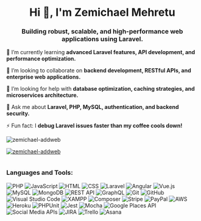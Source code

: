 <h1 align="center">Hi 👋, I'm Zemichael Mehretu </h1>
<h3 align="center">Building robust, scalable, and high-performance web applications using Laravel.</h3>

🌱 I’m currently learning **advanced Laravel features, API development, and performance optimization.**

👯 I’m looking to collaborate on **backend development, RESTful APIs, and enterprise web applications.**

🤝 I’m looking for help with **database optimization, caching strategies, and microservices architecture.**

💬 Ask me about **Laravel, PHP, MySQL, authentication, and backend security.**

⚡ Fun fact: I **debug Laravel issues faster than my coffee cools down!**

<p align="left"> <img src="https://komarev.com/ghpvc/?username=zemichael-addweb&label=Profile%20views&color=0e75b6&style=flat" alt="zemichael-addweb" /> </p>

<p align="left"> <a href="https://github.com/ryo-ma/github-profile-trophy"><img src="https://github-profile-trophy.vercel.app/?username=zemichael-addweb" alt="zemichael-addweb" /></a> </p>

<p align="left"> <a href="https://twitter.com/" target="blank"><img src="https://img.shields.io/twitter/follow/?logo=twitter&style=for-the-badge" alt="" /></a> </p>

<h3 align="left">Languages and Tools:</h3>

![PHP](https://img.shields.io/badge/PHP-777BB4?style=for-the-badge&logo=php&logoColor=white) ![JavaScript](https://img.shields.io/badge/JavaScript-F7DF1E?style=for-the-badge&logo=javascript&logoColor=black) ![HTML](https://img.shields.io/badge/HTML5-E34F26?style=for-the-badge&logo=html5&logoColor=white) ![CSS](https://img.shields.io/badge/CSS3-1572B6?style=for-the-badge&logo=css3&logoColor=white) ![Laravel](https://img.shields.io/badge/Laravel-FF2D20?style=for-the-badge&logo=laravel&logoColor=white) ![Angular](https://img.shields.io/badge/Angular-DD0031?style=for-the-badge&logo=angular&logoColor=white) ![Vue.js](https://img.shields.io/badge/Vue.js-4FC08D?style=for-the-badge&logo=vue.js&logoColor=white) ![MySQL](https://img.shields.io/badge/MySQL-4479A1?style=for-the-badge&logo=mysql&logoColor=white) ![MongoDB](https://img.shields.io/badge/MongoDB-47A248?style=for-the-badge&logo=mongodb&logoColor=white) ![REST API](https://img.shields.io/badge/RESTful_API-0052CC?style=for-the-badge&logo=api&logoColor=white) ![GraphQL](https://img.shields.io/badge/GraphQL-E10098?style=for-the-badge&logo=graphql&logoColor=white) ![Git](https://img.shields.io/badge/Git-F05032?style=for-the-badge&logo=git&logoColor=white) ![GitHub](https://img.shields.io/badge/GitHub-181717?style=for-the-badge&logo=github&logoColor=white) ![Visual Studio Code](https://img.shields.io/badge/VS_Code-007ACC?style=for-the-badge&logo=visual-studio-code&logoColor=white) ![XAMPP](https://img.shields.io/badge/XAMPP-FB7A24?style=for-the-badge&logo=xampp&logoColor=white) ![Composer](https://img.shields.io/badge/Composer-885630?style=for-the-badge&logo=composer&logoColor=white) ![Stripe](https://img.shields.io/badge/Stripe-008CDD?style=for-the-badge&logo=stripe&logoColor=white) ![PayPal](https://img.shields.io/badge/PayPal-00457C?style=for-the-badge&logo=paypal&logoColor=white) ![AWS](https://img.shields.io/badge/AWS-232F3E?style=for-the-badge&logo=amazon-aws&logoColor=white) ![Heroku](https://img.shields.io/badge/Heroku-430098?style=for-the-badge&logo=heroku&logoColor=white) ![PHPUnit](https://img.shields.io/badge/PHPUnit-6C4F9C?style=for-the-badge&logo=php&logoColor=white) ![Jest](https://img.shields.io/badge/Jest-C21325?style=for-the-badge&logo=jest&logoColor=white) ![Mocha](https://img.shields.io/badge/Mocha-8D6748?style=for-the-badge&logo=mocha&logoColor=white) ![Google Places API](https://img.shields.io/badge/Google_Places-4285F4?style=for-the-badge&logo=google&logoColor=white) ![Social Media APIs](https://img.shields.io/badge/Social_Media_APIs-Facebook_Google-1877F2?style=for-the-badge&logo=google&logoColor=white) ![JIRA](https://img.shields.io/badge/JIRA-0052CC?style=for-the-badge&logo=jira&logoColor=white) ![Trello](https://img.shields.io/badge/Trello-0079BF?style=for-the-badge&logo=trello&logoColor=white) ![Asana](https://img.shields.io/badge/Asana-273347?style=for-the-badge&logo=asana&logoColor=white)


